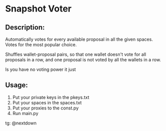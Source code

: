 # Snapshot Voter

## Description:
Automatically votes for every available proposal in all the given spaces. 
Votes for the most popular choice.

Shuffles wallet-proposal pairs, so that one wallet doesn't vote for all proposals in a row,
and one proposal is not voted by all the wallets in a row.

Is you have no voting power it just 

## Usage:
1. Put your private keys in the pkeys.txt
2. Put your spaces in the spaces.txt
3. Put your proxies to the const.py
4. Run main.py

tg: @nextdown